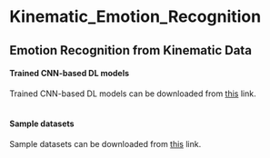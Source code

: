 # Kinematic_Emotion_Recognition
<h2> Emotion Recognition from Kinematic Data</h2>


<h4> Trained CNN-based DL models</h4>
Trained CNN-based DL models can be downloaded from <a href="https://drive.google.com/drive/folders/1ttM9hc3lMvOxi_rnoVEUqvi7cHMZ8GUt?usp=share_link">this</a> link.</br>

</br>
<h4> Sample datasets</h4>
Sample datasets can be downloaded from <a href="https://drive.google.com/drive/folders/1Nyd2ct0aOWXyG7Vj-EbPCuIoEJhjlY4O?usp=share_link">this</a> link.

